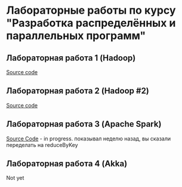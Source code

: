 # Лабораторные работы по курсу "Разработка распределённых и параллельных программ"

## Лабораторная работа 1 (Hadoop)
[Source code](https://github.com/AndVl1/Distributed/tree/master/src/main/java/ru/bmstu/iu9/distributed/lab1)

## Лабораторная работа 2 (Hadoop #2)
[Source code](https://github.com/AndVl1/Distributed/tree/master/src/main/java/ru/bmstu/iu9/distributed/lab2) 

## Лабораторная работа 3 (Apache Spark)
[Source Code](https://github.com/AndVl1/Distributed/tree/master/src/main/java/ru/bmstu/iu9/distributed/lab3) -
 in progress. показывал неделю назад, вы сказали переделать на reduceByKey

## Лабораторная работа 4 (Akka)
Not yet